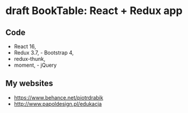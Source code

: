 ﻿# draft BookTable: React + Redux app

 
## Code

- React 16, 
- Redux 3.7, - Bootstrap 4, 
- redux-thunk, 
- moment, - jQuery 


## My websites

- https://www.behance.net/piotrdrabik
- http://www.papoldesign.pl/edukacja

